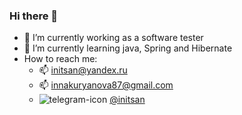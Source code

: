 ### Hi there 👋

<!--
**initsan/initsan** is a ✨ _special_ ✨ repository because its `README.md` (this file) appears on your GitHub profile.

Here are some ideas to get you started:

- 🔭 I’m currently working on ...
- 🌱 I’m currently learning ...
- 👯 I’m looking to collaborate on ...
- 🤔 I’m looking for help with ...
- 💬 Ask me about ...
- 📫 How to reach me: ...    
- 😄 Pronouns: ...
- ⚡ Fun fact: ...
-->
- 🔭 I’m currently working as a software tester
- 🌱 I’m currently learning java, Spring and Hibernate
- How to reach me:
    - 📫 initsan@yandex.ru
    - 📫 innakuryanova87@gmail.com
    - ![telegram-icon](https://user-images.githubusercontent.com/61656890/127781576-33524f55-2ba4-40c5-9cfa-b72ad7cb6b5a.png) [@initsan](https://te.me/initsan)

